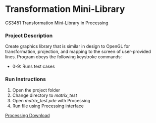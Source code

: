 # Transformation Mini-Library
CS3451 Transformation Mini-Library in Processing

### Project Description ### 
Create graphics library that is similar in design to OpenGL for transformation, projection, and mapping to the screen of user-provided lines.
Program obeys the following keystroke commands:
* 0-9: Runs test cases

### Run Instructions ###
1. Open the project folder
2. Change directory to *matrix_test*
2. Open *matrix_test.pde* with Processing
3. Run file using Processing interface

[Processing Download](https://processing.org/download/)
